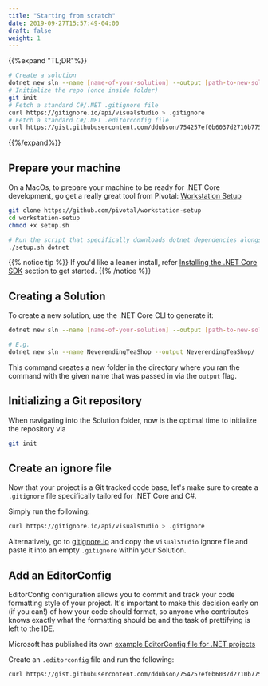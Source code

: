 ```yaml
---
title: "Starting from scratch"
date: 2019-09-27T15:57:49-04:00
draft: false
weight: 1
---
```


{{%expand "TL;DR"%}}
```bash
# Create a solution
dotnet new sln --name [name-of-your-solution] --output [path-to-new-solution-on-file-system]
# Initialize the repo (once inside folder)
git init
# Fetch a standard C#/.NET .gitignore file
curl https://gitignore.io/api/visualstudio > .gitignore
# Fetch a standard C#/.NET .editorconfig file
curl https://gist.githubusercontent.com/ddubson/754257ef0b6037d2710b7750f0747ead/raw/513ef70ae856a4e5c30e5a4abd50c22c48d89d3f/.editorconfig > .editorconfig
```
{{%/expand%}}

## Prepare your machine

On a MacOs, to prepare your machine to be ready for .NET Core development, go get a really
great tool from Pivotal: [Workstation Setup](https://github.com/pivotal/workstation-setup)

```bash
git clone https://github.com/pivotal/workstation-setup
cd workstation-setup
chmod +x setup.sh

# Run the script that specifically downloads dotnet dependencies alongside common tooling
./setup.sh dotnet
```

{{% notice tip %}}
If you'd like a leaner install, refer [Installing the .NET Core SDK](/getting-started/installing-the-sdk)
section to get started.
{{% /notice %}}

## Creating a Solution

To create a new solution, use the .NET Core CLI to generate it:

```bash
dotnet new sln --name [name-of-your-solution] --output [path-to-new-solution-on-file-system]

# E.g.
dotnet new sln --name NeverendingTeaShop --output NeverendingTeaShop/
```

This command creates a new folder in the directory where you ran the command
with the given name that was passed in via the `output` flag.

## Initializing a Git repository

When navigating into the Solution folder, now is the optimal time to initialize the repository via

```bash
git init
```

## Create an ignore file

Now that your project is a Git tracked code base, let's make sure to create a `.gitignore` file specifically
tailored for .NET Core and C#.

Simply run the following:

```bash
curl https://gitignore.io/api/visualstudio > .gitignore
```

Alternatively, go to [gitignore.io](https://gitignore.io) and copy the `VisualStudio` ignore file and paste it into
an empty `.gitignore` within your Solution.

## Add an EditorConfig

EditorConfig configuration allows you to commit and track your code formatting style
of your project. It's important to make this decision early on (if you can!) of
how your code should format, so anyone who contributes knows exactly what
the formatting should be and the task of prettifying is left to the IDE.

Microsoft has published its own [example EditorConfig file for .NET projects](https://docs.microsoft.com/en-us/visualstudio/ide/editorconfig-code-style-settings-reference?view=vs-2019#example-editorconfig-file)

Create an `.editorconfig` file and run the following:

```bash
curl https://gist.githubusercontent.com/ddubson/754257ef0b6037d2710b7750f0747ead/raw/513ef70ae856a4e5c30e5a4abd50c22c48d89d3f/.editorconfig > .editorconfig
```
